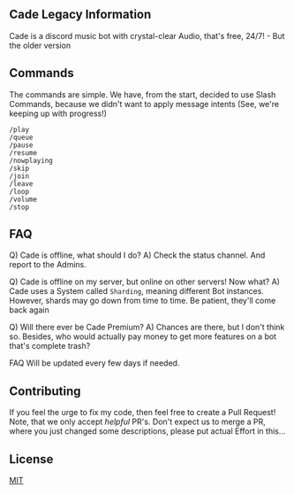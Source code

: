 ## Cade Legacy Information

Cade is a discord music bot with crystal-clear Audio, that's free, 24/7! - But the older version
## Commands

The commands are simple. We have, from the start, decided to use Slash Commands, because we didn't want to apply message intents (See, we're keeping up with progress!)

```
/play
/queue
/pause
/resume
/nowplaying
/skip
/join
/leave
/loop
/volume 
/stop
```

## FAQ


Q) Cade is offline, what should I do?
A) Check the status channel. And report to the Admins.

Q) Cade is offline on my server, but online on other servers! Now what?
A) Cade uses a System called `Sharding`, meaning different Bot instances. However, shards may go down from time to time. Be patient, they'll come back again

Q) Will there ever be Cade Premium?
A) Chances are there, but I don't think so. Besides, who would actually pay money to get more features on a bot that's complete trash?

FAQ Will be updated every few days if needed.

## Contributing
If you feel the urge to fix my code, then feel free to create a Pull Request! Note, that we only accept *helpful* PR's. Don't expect us to merge a PR, where you just changed some descriptions, please put actual Effort in this...

## License
[MIT](https://github.com/Stift007/CadeBot/blob/main/LICENSE)
